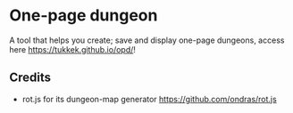 # One-page dungeon
A tool that helps you create; save and display one-page dungeons, access here https://tukkek.github.io/opd/!

## Credits
* rot.js for its dungeon-map generator https://github.com/ondras/rot.js
